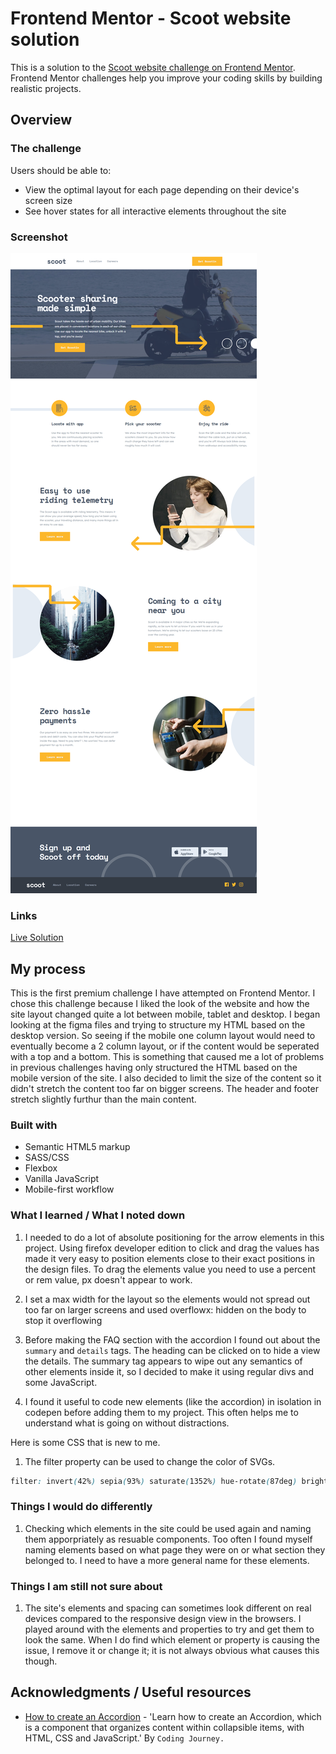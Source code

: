 # Frontend Mentor - Scoot website solution

This is a solution to the [Scoot website challenge on Frontend Mentor](https://www.frontendmentor.io/challenges/scoot-multipage-website-N76alNPRJ). Frontend Mentor challenges help you improve your coding skills by building realistic projects. 

## Overview

### The challenge

Users should be able to:

- View the optimal layout for each page depending on their device's screen size
- See hover states for all interactive elements throughout the site

### Screenshot

![](./screenshot.png)


### Links

[Live Solution](https://bengera.github.io/scoot/)

## My process

This is the first premium challenge I have attempted on Frontend Mentor. I chose this challenge because I liked the look of the website and how the site layout changed quite a lot between mobile, tablet and desktop.
I began looking at the figma files and trying to structure my HTML based on the desktop version. So seeing if the mobile one column layout would need to eventually become
a 2 column layout, or if the content would be seperated with a top and a bottom. This is something that caused me a lot of problems in previous challenges having only
structured the HTML based on the mobile version of the site. I also decided to limit the size of the content so it didn't stretch the content too far on bigger screens. The header
and footer stretch slightly furthur than the main content.

### Built with

- Semantic HTML5 markup
- SASS/CSS
- Flexbox
- Vanilla JavaScript
- Mobile-first workflow


### What I learned / What I noted down

1. I needed to do a lot of absolute positioning for the arrow elements in this project. Using firefox developer edition to click and drag the values has
made it very easy to position elements close to their exact positions in the design files. To drag the elements value you need to use a percent or rem value, px doesn't appear to work.

2. I set a max width for the layout so the elements would not spread out too far on larger screens and used overflowx: hidden on the body to stop it overflowing

3. Before making the FAQ section with the accordion I found out about the `summary` and `details` tags. The heading can be clicked on to hide a view the details.
The summary tag appears to wipe out any semantics of other elements inside it, so I decided to make it using regular divs and some JavaScript.

4. I found it useful to code new elements (like the accordion) in isolation in codepen before adding them to my project. This often helps me to understand what is going 
on without distractions.

Here is some CSS that is new to me.

1. The filter property can be used to change the color of SVGs.
```css
filter: invert(42%) sepia(93%) saturate(1352%) hue-rotate(87deg) brightness(119%) contrast(119%);
```

### Things I would do differently 

1. Checking which elements in the site could be used again and naming them apporpriately as resuable components. Too often I found myself naming elements based on what page they were on or what section they belonged to. I need to have a more general name for these elements.

### Things I am still not sure about

1. The site's elements and spacing can sometimes look different on real devices compared to the responsive design view in the browsers. I played around with the elements and properties to try and get them to look the same. When I do find which element or property is causing the issue, I remove it or change it; it is not always obvious what causes this though.

## Acknowledgments / Useful resources

- [How to create an Accordion](https://www.youtube.com/watch?v=dr8Emho-kYo) - 'Learn how to create an Accordion, which is a component that organizes content within collapsible items, with HTML, CSS and JavaScript.' By `Coding Journey.`


